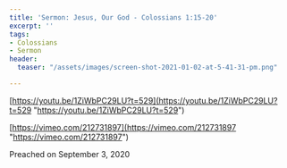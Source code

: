 ```yaml
---
title: 'Sermon: Jesus, Our God - Colossians 1:15-20'
excerpt: ''
tags:
- Colossians
- Sermon
header:
  teaser: "/assets/images/screen-shot-2021-01-02-at-5-41-31-pm.png"

---
```

[https://youtu.be/1ZiWbPC29LU?t=529](https://youtu.be/1ZiWbPC29LU?t=529 "https://youtu.be/1ZiWbPC29LU?t=529")

[https://vimeo.com/212731897](https://vimeo.com/212731897 "https://vimeo.com/212731897")

Preached on September 3, 2020